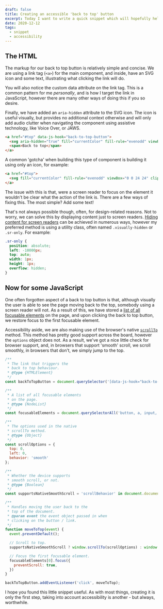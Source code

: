```yaml
---
draft: false
title: Creating an accessible 'back to top' button
excerpt: Today I want to write a quick snippet which will hopefully help someone, anyone, create a nice 'n easy 'Back to top' button. Let's dive in!
date: 2020-12-12
tags:
  - snippet
  - accessibility
---
```


## The HTML

The markup for our back to top button is relatively simple and concise. We are using a link tag (`<a>`) for the main component, and inside, have an SVG icon and some text, illustrating what clicking the link will do.

You will also notice the custom data attribute on the link tag. This is a common pattern for me *personally*, and is how I target the link in JavaScript, however there are many other ways of doing this if you so desire.

Finally, we have added an `aria-hidden` attribute to the SVG icon. The icon is useful visually, but provides no additional context otherwise and will only add audio clutter when navigating the component using assistive technology, like Voice Over, or JAWS.

```html
<a href="#top" data-js-hook="back-to-top-button">
  <svg aria-hidden="true" fill="currentColor" fill-rule="evenodd" viewBox="0 0 24 24" clip-rule="evenodd"><path d="M11 2.206l-6.235 7.528-.765-.645 7.521-9 7.479 9-.764.646-6.236-7.53v21.884h-1v-21.883z"/></svg>
  <span>Back to top</span>
</a>
```

A common 'gotcha' when building this type of component is building it using only an icon, for example:

```html
<a href="#top">
  <svg fill="currentColor" fill-rule="evenodd" viewBox="0 0 24 24" clip-rule="evenodd"><path d="M11 2.206l-6.235 7.528-.765-.645 7.521-9 7.479 9-.764.646-6.236-7.53v21.884h-1v-21.883z"/></svg>
</a>
```

The issue with this is that, were a screen reader to focus on the element it wouldn't be clear what the action of the link is. There are a few ways of fixing this. The most simple? Add some text!

That's not always possible though, often, for design-related reasons. Not to worry, we can solve this by displaying content just to screen readers.
[Hiding content for screen readers](https://webaim.org/techniques/css/invisiblecontent/) can be achieved in numerous ways,
however my preferred method is using a utility class, often named `.visually-hidden` or `.sr-only`. For example:

```css
.sr-only {
  position: absolute;
  left: -10000px;
  top: auto;
  width: 1px;
  height: 1px;
  overflow: hidden;
}
```

## Now for some JavaScript

One often forgotten aspect of a back to top button is that, although visually the user
is able to see the page moving back to the top, somebody using a screen reader will not. As a result of this,
we have stored a [list of all focusable elements](https://gist.github.com/jamiewilson/c3043f8c818b6b0ccffd) on the page, and
upon clicking the back to top button, we restore focus to the first focusable element.

Accessibility aside, we are also making use of the browser's native [`scrollTo`](https://developer.mozilla.org/en-US/docs/Web/API/Window/scrollTo) method.
This method has pretty good support across the board, however the `options` object does not. As
a result, we've got a nice little check for browser support, and, in browsers that support 'smooth' scroll,
we scroll smoothly, in browsers that don't, we simply jump to the top.

```js
/**
 * The link that triggers the
 * back to top behaviour.
 * @type {HTMLElement}
 */
const backToTopButton = document.querySelector('[data-js-hook="back-to-top-button"]');

/**
 * A list of all focusable elements
 * on the page.
 * @type {NodeList}
 */
const focusableElements = document.querySelectorAll('button, a, input, select, textarea, [tabindex]:not([tabindex="-1"])');

/**
 * The options used in the native
 * scrollTo method.
 * @type {Object}
 */
const scrollOptions = {
  top: 0,
  left: 0,
  behavior: 'smooth'
};

/**
 * Whether the device supports
 * smooth scroll, or not.
 * @type {Boolean}
 */
const supportsNativeSmoothScroll = 'scrollBehavior' in document.documentElement.style;

/**
 * Handles moving the user back to the
 * top of the document.
 * @param event the event object passed in when
 * clicking on the button / link.
 */
function moveToTop(event) {
  event.preventDefault();

  // Scroll to top.
  supportsNativeSmoothScroll ? window.scrollTo(scrollOptions) : window.scrollTo(scrollOptions.left, scrollOptions.top);

  // Focus the first focusable element.
  focusableElements[0].focus({
    preventScroll: true,
  })
}

backToTopButton.addEventListener('click', moveToTop);
```

I hope you found this little snippet useful. As with most things, creating it is only the first step,
taking into account accessibility is another - but always, worthwhile.
